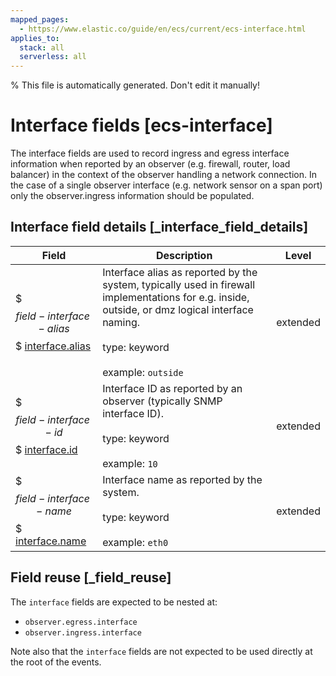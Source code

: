 ```yaml
---
mapped_pages:
  - https://www.elastic.co/guide/en/ecs/current/ecs-interface.html
applies_to:
  stack: all
  serverless: all
---
```

% This file is automatically generated. Don't edit it manually!

# Interface fields [ecs-interface]

The interface fields are used to record ingress and egress interface information when reported by an observer (e.g. firewall, router, load balancer) in the context of the observer handling a network connection.  In the case of a single observer interface (e.g. network sensor on a span port) only the observer.ingress information should be populated.

## Interface field details [_interface_field_details]

| Field | Description | Level |
| --- | --- | --- |
| $$$field-interface-alias$$$ [interface.alias](#field-interface-alias) | Interface alias as reported by the system, typically used in firewall implementations for e.g. inside, outside, or dmz logical interface naming.<br><br>type: keyword<br><br>example: `outside` | extended |
| $$$field-interface-id$$$ [interface.id](#field-interface-id) | Interface ID as reported by an observer (typically SNMP interface ID).<br><br>type: keyword<br><br>example: `10` | extended |
| $$$field-interface-name$$$ [interface.name](#field-interface-name) | Interface name as reported by the system.<br><br>type: keyword<br><br>example: `eth0` | extended |

## Field reuse [_field_reuse]

The `interface` fields are expected to be nested at:

* `observer.egress.interface`
* `observer.ingress.interface`

Note also that the `interface` fields are not expected to be used directly at the root of the events.
